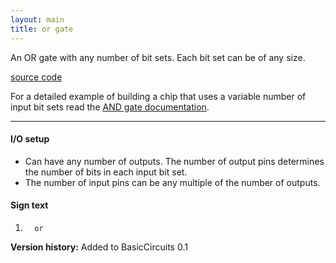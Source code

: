 ```yaml
---
layout: main
title: or gate
---
```


An OR gate with any number of bit sets. Each bit set can be of any size.

[source code](https://github.com/eisental/BasicCircuits/blob/master/src/main/java/org/tal/basiccircuits/or.java)

For a detailed example of building a chip that uses a variable number of input bit sets read the [AND gate documentation](And).

* * *


#### I/O setup 
* Can have any number of outputs. The number of output pins determines the number of bits in each input bit set.  
* The number of input pins can be any multiple of the number of outputs.

#### Sign text
1. `   or   `

__Version history:__ Added to BasicCircuits 0.1

